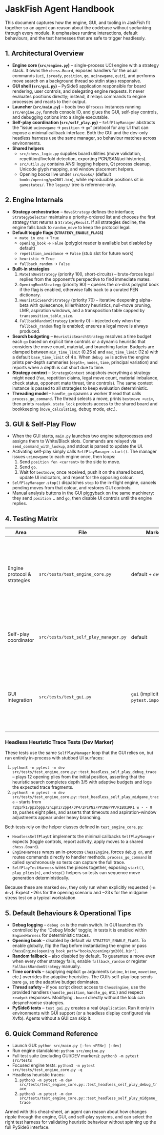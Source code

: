 # JaskFish Agent Handbook

This document captures how the engine, GUI, and tooling in JaskFish fit together so an agent can reason about the codebase without spelunking through every module. It emphasises runtime interactions, default behaviours, and the test harnesses that are safe to trigger headlessly.

## 1. Architectural Overview
- **Engine core (`src/engine.py`)** – single-process UCI engine with a strategy stack. It owns the `chess.Board`, exposes handlers for the usual commands (`uci`, `isready`, `position`, `go`, `ucinewgame`, `quit`), and performs move search on a background thread so stdin stays responsive.
- **GUI shell (`src/gui.py`)** – PySide6 application responsible for board rendering, user controls, and delegating engine requests. It never evaluates positions directly; instead, it relays commands to engine processes and reacts to their output.
- **Launcher (`src/main.py`)** – boots two `QProcess` instances running `src/engine.py`, funnels console IO, and glues the GUI, self-play controls, and debugging options into a single executable.
- **Self-play coordination (`src/self_play.py`)** – `SelfPlayManager` abstracts the “issue `ucinewgame` → `position` → `go`” protocol for any UI that can expose a minimal callback interface. Both the GUI and the dev-only headless harness use the same manager, so behaviour matches across environments.
- **Shared helpers**
  - `src/chess_logic.py` supplies board utilities (move validation, repetition/fivefold detection, exporting PGN/SAN/uci histories).
  - `src/utils.py` contains ANSI logging helpers, Qt process cleanup, Unicode glyph mapping, and window placement helpers.
  - Opening books live under `src/books/` (default `books/opening/gm2001.bin`), while reproducible positions sit in `gamestates/`. The `legacy/` tree is reference-only.

## 2. Engine Internals
- **Strategy orchestration** – `MoveStrategy` defines the interface; `StrategySelector` maintains a priority-ordered list and chooses the first strategy that returns a `StrategyResult`. If all strategies decline, the engine falls back to `random_move` to keep the protocol legal.
- **Default toggle flags (`STRATEGY_ENABLE_FLAGS`)**
  - `mate_in_one` → `True`
  - `opening_book` → `False` (polyglot reader is available but disabled by default)
  - `repetition_avoidance` → `False` (stub slot for future work)
  - `heuristic` → `True`
  - `fallback_random` → `False`
- **Built-in strategies**
  1. `MateInOneStrategy` (priority 100, short-circuits) – brute-forces legal replies from the opponent’s perspective to find immediate mates.
  2. `OpeningBookStrategy` (priority 90) – queries the on-disk polyglot book if the flag is enabled, otherwise falls back to a curated FEN dictionary.
  3. `HeuristicSearchStrategy` (priority 70) – iterative deepening alpha-beta with quiescence, killer/history heuristics, null-move pruning, LMR, aspiration windows, and a transposition table capped by `transposition_table_size`.
  4. `FallbackRandomStrategy` (priority 0) – injected only when the `fallback_random` flag is enabled; ensures a legal move is always produced.
- **Search budgeting** – `HeuristicSearchStrategy` resolves a time budget each `go` based on explicit time controls or a dynamic heuristic that considers the move count, material, and branching factor. Budgets are clamped between `min_time_limit` (0.25 s) and `max_time_limit` (12 s) with a default `base_time_limit` of 4 s. When `debug on` is active the engine prints per-depth summaries (`depth=`, `nodes`, `time`, principal variation) and reports when a depth is cut short due to time.
- **Strategy context** – `StrategyContext` snapshots everything a strategy might need (`fen`, repetition claims, legal move count, material imbalance, check status, opponent mate threat, time controls). The same context instance is passed to all strategies to keep evaluation deterministic.
- **Threading model** – `handle_go` spawns a worker thread that calls `process_go_command`. The thread selects a move, prints `bestmove <uci>`, then prints `readyok`. `state_lock` protects access to the shared board and bookkeeping (`move_calculating`, debug mode, etc.).

## 3. GUI & Self-Play Flow
- When the GUI starts, `main.py` launches two engine subprocesses and assigns them to White/Black slots. Commands are relayed via `send_command_with_lookup`, and stdout is parsed to update the UI.
- Activating self-play simply calls `SelfPlayManager.start()`. The manager issues `ucinewgame` to each engine once, then loops:
  1. Send `position fen <current>` to the side to move.
  2. Send `go`.
  3. Wait for `bestmove`; once received, push it on the shared board, update UI indicators, and repeat for the opposing colour.
- `SelfPlayManager.stop()` dispatches `stop` to the in-flight engine, cancels pending moves from that colour, and restores GUI controls.
- Manual analysis buttons in the GUI piggyback on the same machinery: they send `position …` and `go`, then disable UI controls until the engine replies.

## 4. Testing Matrix
| Area | File | Markers | Notes |
| --- | --- | --- | --- |
| Engine protocol & strategies | `src/tests/test_engine_core.py` | default + `dev` | Covers UCI handlers, strategy registration, time-control parsing, context snapshots, and heuristic instrumentation. Dev-only tests drive full self-play cycles.
| Self-play coordinator | `src/tests/test_self_play_manager.py` | default | Uses stub engines to confirm alternating requests, stop semantics, and engine reassignment.
| GUI integration | `src/tests/test_gui.py` | `gui` (implicit via `pytest.importorskip`) | Requires PySide6 and a display (or a virtual framebuffer). Exercises layout, move interaction, promotion dialog, and export actions.

### Headless Heuristic Trace Tests (Dev Marker)
These tests use the same `SelfPlayManager` loop that the GUI relies on, but run entirely in-process with stubbed UI surfaces:
1. `python3 -m pytest -m dev src/tests/test_engine_core.py::test_headless_self_play_debug_trace` – plays 12 opening plies from the initial position, asserting that the heuristic search completes depth 3/5 with adaptive budgets and logs the expected trace fragments.
2. `python3 -m pytest -m dev src/tests/test_engine_core.py::test_headless_self_play_midgame_trace` – starts from `r2q1rk1/pp2bppp/2n1pn2/2pp4/3P4/2P1PN2/PP1NBPPP/R1BQ1RK1 w - - 0 10`, pushes eight plies, and asserts that timeouts and aspiration-window adjustments appear under heavy branching.

Both tests rely on the helper classes defined in `test_engine_core.py`:
- `HeadlessSelfPlayUI` implements the minimal callbacks `SelfPlayManager` expects (toggle controls, report activity, apply moves to a shared `chess.Board`).
- `EngineHarness` wraps an in-process `ChessEngine`, forces `debug on`, and routes commands directly to handler methods. `process_go_command` is called synchronously so tests can capture the full trace.
- `SelfPlayTestHarness` wires the pieces together, exposing `start()`, `play_plies(n)`, and `stop()` helpers so tests can sequence move generation deterministically.

Because these are marked `dev`, they only run when explicitly requested (`-m dev`). Expect ~26 s for the opening scenario and ~23 s for the midgame stress test on a typical workstation.

## 5. Default Behaviours & Operational Tips
- **Debug logging** – `debug on` is the main switch. In GUI launches it’s controlled by the “Debug Mode” toggle; in tests it is enabled within `EngineHarness` for deterministic traces.
- **Opening book** – disabled by default via `STRATEGY_ENABLE_FLAGS`. To enable globally, flip the flag before instantiating the engine or pass `ChessEngine(opening_book_path="books/opening/gm2001.bin")`.
- **Random fallback** – also disabled by default. To guarantee a move even when every other strategy fails, enable `fallback_random` or register `FallbackRandomStrategy` manually.
- **Time controls** – supplying explicit `go` arguments (`wtime`, `btime`, `movetime`, etc.) overrides the adaptive heuristics. The GUI’s self-play loop sends bare `go`, so the adaptive budget dominates.
- **Thread safety** – if you script direct access to `ChessEngine`, use the provided handlers (`handle_position`, `handle_go`, etc.) and respect `readyok` responses. Modifying `.board` directly without the lock can desynchronise strategies.
- **PySide6 tests** – `test_gui.py` creates a real `QApplication`. Run it only in environments with GUI support (or a headless display configured via Xvfb). Agents without a GUI can skip it.

## 6. Quick Command Reference
- Launch GUI: `python src/main.py [-fen <FEN>] [-dev]`
- Run engine standalone: `python src/engine.py`
- Full test suite (excluding GUI/DEV markers): `python3 -m pytest src/tests`
- Focused engine tests: `python3 -m pytest src/tests/test_engine_core.py -q`
- Headless heuristic traces: 
  1. `python3 -m pytest -m dev src/tests/test_engine_core.py::test_headless_self_play_debug_trace`
  2. `python3 -m pytest -m dev src/tests/test_engine_core.py::test_headless_self_play_midgame_trace`

Armed with this cheat-sheet, an agent can reason about how changes ripple through the engine, GUI, and self-play systems, and can select the right test harness for validating heuristic behaviour without spinning up the full PySide6 interface.
